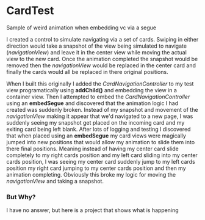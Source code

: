 # CardTest
Sample of weird animation when embedding vc via a segue


I created a control to simulate navigating via a set of cards.  Swiping in either direction would take a snapshot of 
the view being simulated to navigate (*navigationView*) and leave it in the center view while moving the actual view to the new card.
Once the animation completed the snapshot would be removed then the *navigationView* would be replaced in the center card and
finally the cards would all be replaced in there original positions.

When I built this originally I added the *CardNavigationController* to my test view programatically using **addChild()** and
embedding the view in a container view.  Then I attempted to embed the *CardNavigationController* using an **embedSegue** and
discovered that the animation logic I had created was suddenly broken.  Instead of my snapshot and movement of the *navigationView*
making it appear that we'd navigated to a new page, I was suddenly seeing my snapshot get placed on the incoming card and 
my exiting card being left blank.  After lots of logging and testing I discovered that when placed using an **embedSegue** my
card views were magically jumped into new positions that would allow my animation to slide them into there final positions.
Meaning instead of having my center card slide completely to my right cards position and my left card sliding into my center
cards position, I was seeing my center card suddenly jump to my left cards position my right card jumping to my center cards
position and then my animation completing.  Obviously this broke my logic for moving the *navigationView* and taking a snapshot.

### But Why?
I have no answer, but here is a project that shows what is happening

